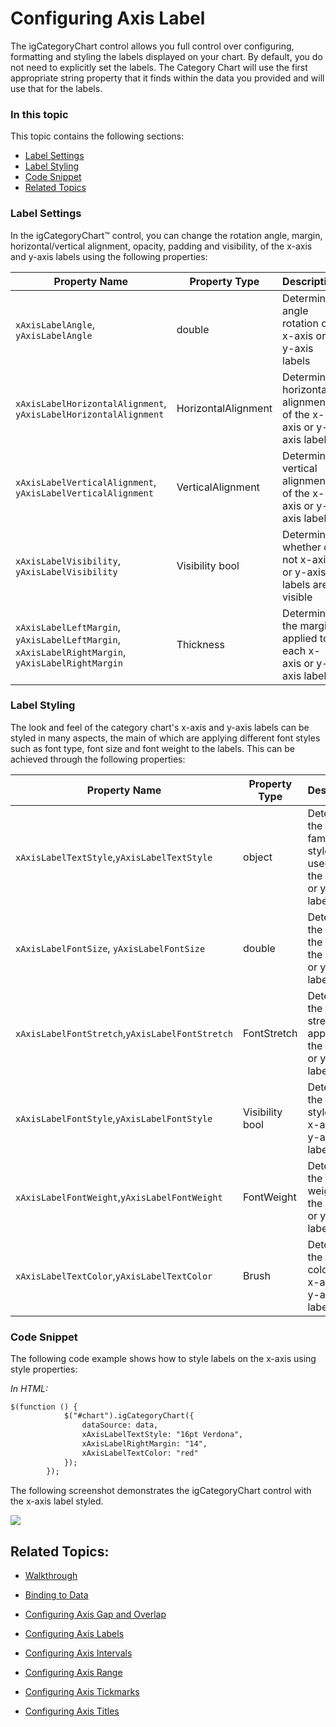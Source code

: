 ﻿# Configuring Axis Label 

The igCategoryChart control allows you full control over configuring, formatting and styling the labels displayed on your chart. By default, you do not need to explicitly set the labels. The Category Chart will use the first appropriate string property that it finds within the data you provided and will use that for the labels. 

### In this topic

This topic contains the following sections:

- [Label Settings](#labelsettings)
- [Label Styling](#labelstyling)
- [Code Snippet](#codesnippet)
- [Related Topics](#relatedtopics)

### <a id="labelsettings"/>Label Settings

In the igCategoryChart™ control, you can change the rotation angle, margin, horizontal/vertical alignment, opacity, padding and visibility, of the x-axis and y-axis labels using the following properties:

Property Name|Property Type|Description
---|---|---
`xAxisLabelAngle`, `yAxisLabelAngle` | double |Determines angle rotation of x-axis or y-axis labels 
`xAxisLabelHorizontalAlignment`, `yAxisLabelHorizontalAlignment` |HorizontalAlignment |Determines horizontal alignment of the x-axis or y-axis labels 
`xAxisLabelVerticalAlignment`, `yAxisLabelVerticalAlignment`|VerticalAlignment|Determines vertical alignment of the x-axis or y-axis labels
`xAxisLabelVisibility`, `yAxisLabelVisibility`|Visibility bool|Determines whether or not x-axis or y-axis labels are visible
`xAxisLabelLeftMargin`, `yAxisLabelLeftMargin`, `xAxisLabelRightMargin`, `yAxisLabelRightMargin`|Thickness|Determines the margin applied to each x-axis or y-axis labels


### <a id="labelstyling"/>Label Styling
The look and feel of the category chart's x-axis and y-axis labels can be styled in many aspects, the main of which are applying different font styles such as font type, font size and font weight to the labels. This can be achieved through the following properties:

Property Name|Property Type|Description
---|---|---
`xAxisLabelTextStyle`,`yAxisLabelTextStyle`|object|Determines the font family, size, style to be used for the x-axis or y-axis labels
`xAxisLabelFontSize`, `yAxisLabelFontSize`|double|Determines the size of the font for the x-axis or y-axis labels 
`xAxisLabelFontStretch`,`yAxisLabelFontStretch`|FontStretch|Determines the font stretch to applied to the x-axis or y-axis labels
`xAxisLabelFontStyle`,`yAxisLabelFontStyle`|Visibility bool|Determines the font style of the x-axis or y-axis labels
`xAxisLabelFontWeight`,`yAxisLabelFontWeight`|FontWeight|Determines the font weight of the x-axis or y-axis labels
`xAxisLabelTextColor`,`yAxisLabelTextColor`|Brush|Determines the text color of the x-axis or y-axis labels 


### <a id="codensnippet"/>Code Snippet
The following code example shows how to style labels on the x-axis using style properties:

*In HTML:*

```html
$(function () {
            $("#chart").igCategoryChart({
                dataSource: data,
                xAxisLabelTextStyle: "16pt Verdona",
                xAxisLabelRightMargin: "14",
                xAxisLabelTextColor: "red"
            });
        });
```




The following screenshot demonstrates the igCategoryChart control with the x-axis label styled.

![](images/categorychart_configuring_axis_labels_01.png)

## <a id="relatedtopics"/>Related Topics:

- [Walkthrough](categorychart-walkthrough.html)

- [Binding to Data](categorychart-binding-to-data.html)

- [Configuring Axis Gap and Overlap](configuring-axis-gap-and-overlap.html)

- [Configuring Axis Labels](configuring-axis-labels.html)

- [Configuring Axis Intervals](configuring-axis-intervals.html)

- [Configuring Axis Range](configuring-axis-range.html)

- [Configuring Axis Tickmarks](configuring-axis-tickmarks.html)

- [Configuring Axis Titles](configuring-axis-titles.html)